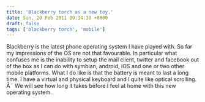 ```yaml
---
title: 'Blackberry torch as a new toy.'
date: Sun, 20 Feb 2011 09:34:30 +0000
draft: false
tags: ['blackberry torch', 'mobile']
---
```


Blackberry is the latest phone operating system I have played with. So far my impressions of the OS are not that favourable. In particular what confuses me is the inability to setup the mail client, twitter and facebook out of the box as I can do with symbian, android, iOS and one or two other mobile platforms. What I do like is that the battery is meant to last a long time. I have a virtual and physical keyboard and I quite like optical scrolling. Â¨ We will see how long it takes before I feel at home with this new operating system.